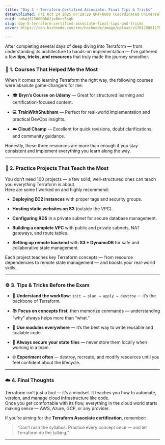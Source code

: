 ```yaml
---
title: "Day 5 — Terraform Certified Associate: Final Tips & Tricks"
datePublished: Fri Oct 24 2025 07:29:29 GMT+0000 (Coordinated Universal Time)
cuid: cmh4j6236000602jv6mrz5sgb
slug: day-5-terraform-certified-associate-final-tips-and-tricks
cover: https://cdn.hashnode.com/res/hashnode/image/upload/v1761288811755/db8b52a1-0702-44d1-a756-9cf131c4463f.png

---
```


After completing several days of deep diving into Terraform — from understanding its architecture to hands-on implementation — I’ve gathered a few **tips, tricks, and resources** that truly made the journey smoother.

### 🧩 **1\. Courses That Helped Me the Most**

When it comes to learning Terraform the right way, the following courses were absolute game-changers for me:

* 🎓 **Bryn’s Course on Udemy** — Great for structured learning and certification-focused content.
    
* 💻 **TrainWithShubham** — Perfect for real-world implementation and practical DevOps insights.
    
* ☁️ **Cloud Champ** — Excellent for quick revisions, doubt clarifications, and community guidance.
    

Honestly, these three resources are more than enough if you stay consistent and implement everything you learn along the way.

---

### 🧠 **2\. Practice Projects That Teach the Most**

You don’t need 100 projects — a few solid, well-structured ones can teach you everything Terraform is about.  
Here are some I worked on and highly recommend:

* **Deploying EC2 instances** with proper tags and security groups.
    
* **Hosting static websites on S3** (outside the VPC).
    
* **Configuring RDS** in a private subnet for secure database management.
    
* **Building a complete VPC** with public and private subnets, NAT gateways, and route tables.
    
* **Setting up remote backend** with **S3 + DynamoDB** for safe and collaborative state management.
    

Each project teaches key Terraform concepts — from resource dependencies to remote state management — and boosts your real-world skills.

---

### ⚙️ **3\. Tips & Tricks Before the Exam**

* 🧭 **Understand the workflow**: `init → plan → apply → destroy` — it’s the backbone of Terraform.
    
* 📚 **Focus on concepts first**, then memorize commands — understanding “why” always helps more than “what.”
    
* 🧩 **Use modules everywhere** — it’s the best way to write reusable and scalable code.
    
* 🔐 **Always secure your state files** — never store them locally when working in a team.
    
* 🌐 **Experiment often** — destroy, recreate, and modify resources until you feel confident about the lifecycle.
    

---

### ☁️ **4\. Final Thoughts**

Terraform isn’t just a tool — it’s a mindset. It teaches you how to automate, version, and manage cloud infrastructure like code.  
Once you get comfortable with its flow, everything in the cloud world starts making sense — AWS, Azure, GCP, or any provider.

If you’re aiming for the **Terraform Associate certification**, remember:

> “Don’t rush the syllabus. Practice every concept once — and let Terraform do the talking.”

---